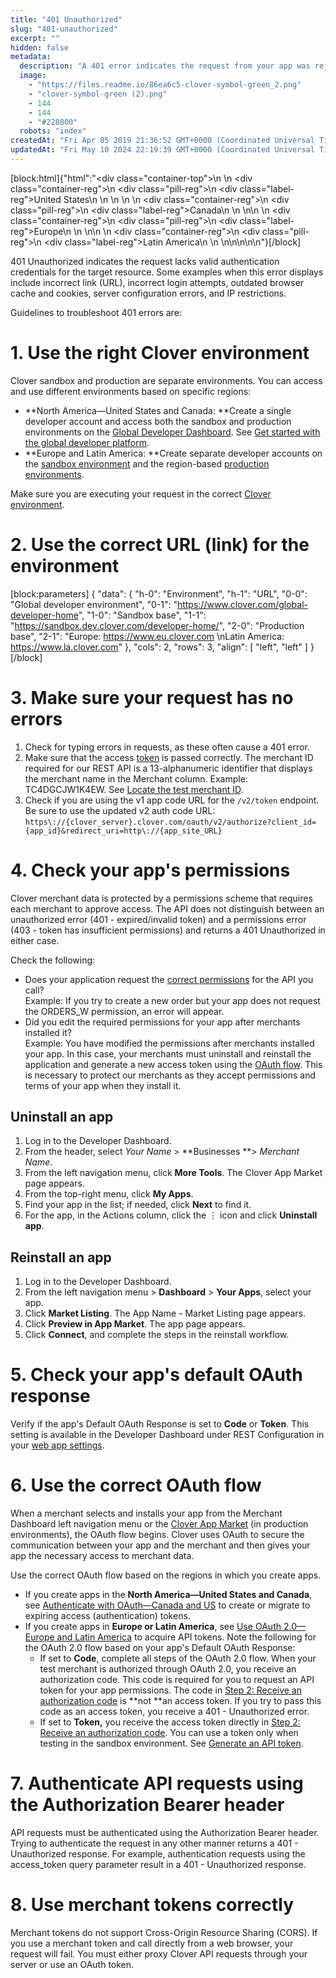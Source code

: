 ```yaml
---
title: "401 Unauthorized"
slug: "401-unauthorized"
excerpt: ""
hidden: false
metadata: 
  description: "A 401 error indicates the request from your app was rejected because the request header did not include an API token or the token provided does not have the correct permissions."
  image: 
    - "https://files.readme.io/86ea6c5-clover-symbol-green_2.png"
    - "clover-symbol-green (2).png"
    - 144
    - 144
    - "#228800"
  robots: "index"
createdAt: "Fri Apr 05 2019 21:36:52 GMT+0000 (Coordinated Universal Time)"
updatedAt: "Fri May 10 2024 22:19:39 GMT+0000 (Coordinated Universal Time)"
---
```

[block:html]{"html":"<div class=\"container-top\">\n  <!--United States-->\n  <div class=\"container-reg\">\n    <div class=\"pill-reg\">\n      <div class=\"label-reg\">United States</div>\n    </div>\n  </div>\n  \n  <!--Canada-->\n  <div class=\"container-reg\">\n    <div class=\"pill-reg\">\n      <div class=\"label-reg\">Canada</div>\n    </div>\n  </div>\n\n  <!--Europe-->\n  <div class=\"container-reg\">\n    <div class=\"pill-reg\">\n      <div class=\"label-reg\">Europe</div>\n    </div>\n  </div>\n\n  <!--Latin America-->\n  <div class=\"container-reg\">\n    <div class=\"pill-reg\">\n      <div class=\"label-reg\">Latin America</div>\n    </div>\n  </div>\n</div>\n\n\n<!--Css-->\n<style>\n.container-top {\n  top: -15px;\n  position: relative;\n  margin-bottom: -5px;\n}\n\n.container-reg {\n  align-items: center;\n  min-width: auto; \n  width: fit-content;\n  text-align: left;\n  overflow: auto;\n  display: inline-block; \n}\n\n/*Pill format REG*/\n.pill-reg {\n  background: #44BB44;\n  border: .5px solid #44BB44;\n  margin-left: 5px;\n  overflow: auto;\n  display: flex; \n  justify-content: center; \n  align-items: center; \n  border-radius: 10px;\n  height: 1.8rem;\n  margin-top: 10px;\n  margin-bottom: 1.5px; \n  padding: 0 10px; \n}\n\n/*Text FORMAT inside REG pills */\n.pill-reg .label-reg, \n.pill-reg__addon .label-reg \n{\n  font-style: normal;\n  font-weight: normal;\n  font-size: 12px;\n  color: #fff;\n  vertical-align: middle;\n  margin: 0;\n  padding: 0 5px;\n}\n</style>"}[/block]

401 Unauthorized indicates the request lacks valid authentication credentials for the target resource. Some examples when this error displays include incorrect link (URL), incorrect login attempts, outdated browser cache and cookies, server configuration errors, and IP restrictions.

Guidelines to troubleshoot 401 errors are:

# 1\. Use the right Clover environment

Clover sandbox and production are separate environments. You can access and use different environments based on specific regions:

- **North America—United States and Canada: **Create a single developer account and access both the sandbox and production environments on the [Global Developer Dashboard](https://www.clover.com/global-developer-home). See [Get started with the global developer platform](https://docs.clover.com/docs/global-developer-platform-get-started).
- **Europe and Latin America: **Create separate developer accounts on the [sandbox environment](https://docs.clover.com/docs/get-started-with-sandbox-environment) and the region-based [production environments](https://docs.clover.com/docs/get-started-with-sandbox-environment).

Make sure you are executing your request in the correct [Clover environment](https://docs.clover.com/docs/clover-environments).

# 2\. Use the correct URL (link) for the environment

[block:parameters]
{
  "data": {
    "h-0": "Environment",
    "h-1": "URL",
    "0-0": "Global developer environment",
    "0-1": "<https://www.clover.com/global-developer-home>",
    "1-0": "Sandbox base",
    "1-1": "<https://sandbox.dev.clover.com/developer-home/>",
    "2-0": "Production base",
    "2-1": "Europe: <https://www.eu.clover.com>  \nLatin America: <https://www.la.clover.com>"
  },
  "cols": 2,
  "rows": 3,
  "align": [
    "left",
    "left"
  ]
}
[/block]


# 3\. Make sure your request has no errors

1. Check for typing errors in requests, as these often cause a 401 error.
2. Make sure that the access [token](https://docs.clover.com/docs/using-api-tokens#) is passed correctly. The merchant ID required for our REST API is a 13-alphanumeric identifier that displays the merchant name in the Merchant column. Example: TC4DGCJW1K4EW. See [Locate the test merchant ID](https://docs.clover.com/docs/merchant-id-and-api-token-for-development#locate-the-test-merchant-id).
3. Check if you are using the v1 app code URL for the `/v2/token` endpoint. Be sure to use the updated v2 auth code URL: `https\://{clover_server}.clover.com/oauth/v2/authorize?client_id={app_id}&redirect_uri=http\://{app_site_URL}`

# 4\. Check your app's permissions

Clover merchant data is protected by a permissions scheme that requires each merchant to approve access. The API does not distinguish between an unauthorized error (401 - expired/invalid token) and a permissions error (403 - token has insufficient permissions) and returns a 401 Unauthorized in either case. 

Check the following:

- Does your application request the [correct permissions](https://docs.clover.com/docs/permissions#) for the API you call?  
  Example: If you try to create a new order but your app does not request the ORDERS_W permission, an error will appear.
- Did you edit the required permissions for your app after merchants installed it?  
  Example: You have modified the permissions after merchants installed your app. In this case, your merchants must uninstall and reinstall the application and generate a new access token using the [OAuth flow](https://docs.clover.com/docs/401-unauthorized#6-use-the-correct-oauth-flow). This is necessary to protect our merchants as they accept permissions and terms of your app when they install it.

## Uninstall an app

1. Log in to the Developer Dashboard.
2. From the header, select _Your Name_ > **Businesses **> _Merchant Name_.
3. From the left navigation menu, click **More Tools**. The Clover App Market page appears.
4. From the top-right menu, click **My Apps**.
5. Find your app in the list; if needed, click **Next** to find it.
6. For the app, in the Actions column, click the ⋮ icon and click **Uninstall app**.

## Reinstall an app

1. Log in to the Developer Dashboard.
2. From the left navigation menu > **Dashboard** > **Your Apps**, select your app.
3. Click **Market Listing**. The App Name - Market Listing page appears.
4. Click **Preview in App Market**. The app page appears.
5. Click **Connect**, and complete the steps in the reinstall workflow.

# 5\. Check your app's default OAuth response

Verify if the app's Default OAuth Response is set to **Code** or **Token**. This setting is available in the Developer Dashboard under REST Configuration in your [web app settings](https://docs.clover.com/docs/app-settings#add-web-app-settings). 

# 6\. Use the correct OAuth flow

When a merchant selects and installs your app from the Merchant Dashboard left navigation menu or the [Clover App Market](https://www.clover.com/appmarket) (in production environments), the OAuth flow begins. Clover uses OAuth to secure the communication between your app and the merchant and then gives your app the necessary access to merchant data.

Use the correct OAuth flow based on the regions in which you create apps.

- If you create apps in the **North America—United States and Canada**, see [Authenticate with OAuth—Canada and US](https://docs.clover.com/docs/use-oauth) to create or migrate to expiring access (authentication) tokens.
- If you create apps in **Europe or Latin America**, see [Use OAuth 2.0—Europe and Latin America](https://docs.clover.com/docs/using-oauth-20) to acquire API tokens. Note the following for the OAuth 2.0 flow based on your app's Default OAuth Response:
  - If set to **Code**, complete all steps of the OAuth 2.0 flow. When your test merchant is authorized through OAuth 2.0, you receive an authorization code. This code is required for you to request an API token for your app permissions. The code in [Step 2: Receive an authorization code](https://docs.clover.com/docs/using-oauth-20#step-2-receive-an-authorization-code) is **not **an access token. If you try to pass this code as an access token, you receive a 401 - Unauthorized error. 
  - If set to **Token,** you receive the access token directly in [Step 2: Receive an authorization code](https://docs.clover.com/docs/using-oauth-20#step-2-receive-an-authorization-code). You can use a token only when testing in the sandbox environment. See [Generate an API token](https://docs.clover.com/docs/generate-a-test-api-token).

# 7\. Authenticate API requests using the Authorization Bearer header

API requests must be authenticated using the Authorization Bearer header. Trying to authenticate the request in any other manner returns a 401 - Unauthorized response. For example, authentication requests using the access_token query parameter result in a 401 - Unauthorized response.

# 8\. Use merchant tokens correctly

Merchant tokens do not support Cross-Origin Resource Sharing (CORS). If you use a merchant token and call directly from a web browser, your request will fail. You must either proxy Clover API requests through your server or use an OAuth token.
